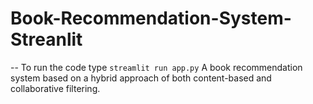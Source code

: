 # Book-Recommendation-System-Streanlit
-- To run the code type
`streamlit run app.py`
A book recommendation system based on a hybrid approach of both content-based and collaborative filtering.
